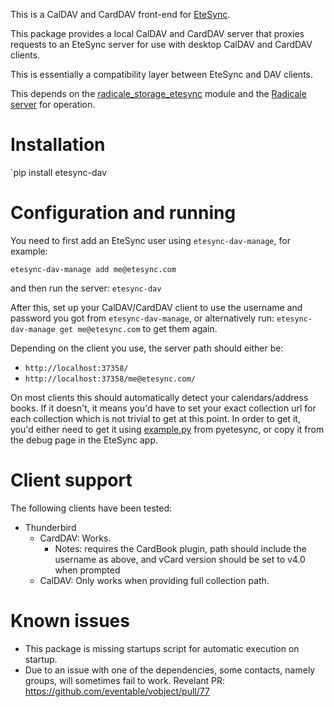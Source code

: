 This is a CalDAV and CardDAV front-end for [EteSync](https://www.etesync.com).

This package provides a local CalDAV and CardDAV server that proxies requests
to an EteSync server for use with desktop CalDAV and CardDAV clients.

This is essentially a compatibility layer between EteSync and DAV clients.

This depends on the [radicale_storage_etesync](https://github.com/etesync/radicale_storage_etesync) module and the [Radicale server](http://radicale.org) for operation.

# Installation

`pip install etesync-dav

# Configuration and running

You need to first add an EteSync user using `etesync-dav-manage`, for example:

`etesync-dav-manage add me@etesync.com`

and then run the server:
`etesync-dav`

After this, set up your CalDAV/CardDAV client to use the username and password
you got from `etesync-dav-manage`, or alternatively run:
`etesync-dav-manage get me@etesync.com` to get them again.

Depending on the client you use, the server path should either be:

* `http://localhost:37358/`
* `http://localhost:37358/me@etesync.com/`

On most clients this should automatically detect your calendars/address books.
If it doesn't, it means you'd have to set your exact collection url for each
collection which is not trivial to get at this point. In order to get it, you'd
either need to get it using [example.py](https://github.com/etesync/pyetesync/blob/master/example.py) from pyetesync,
or copy it from the debug page in the EteSync app.

# Client support

The following clients have been tested:

* Thunderbird
    * CardDAV: Works.
        * Notes: requires the CardBook plugin, path should include the username as above, and vCard version should be set to v4.0 when prompted
    * CalDAV: Only works when providing full collection path.

# Known issues

* This package is missing startups script for automatic execution on startup.
* Due to an issue with one of the dependencies, some contacts, namely groups, will sometimes fail to work. Revelant PR: https://github.com/eventable/vobject/pull/77
